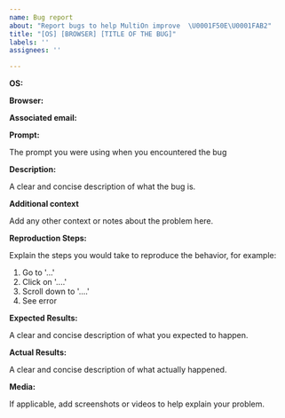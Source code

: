 ```yaml
---
name: Bug report
about: "Report bugs to help MultiOn improve  \U0001F50E\U0001FAB2"
title: "[OS] [BROWSER] [TITLE OF THE BUG]"
labels: ''
assignees: ''

---
```


**OS:** 

**Browser:** 

**Associated email:** 

**Prompt:** 

The prompt you were using when you encountered the bug

**Description:**

A clear and concise description of what the bug is.

**Additional context**

Add any other context or notes about the problem here.

**Reproduction Steps:**

Explain the steps you would take to reproduce the behavior, for example:

1. Go to '...'
2. Click on '....'
3. Scroll down to '....'
4. See error

**Expected Results:**

A clear and concise description of what you expected to happen.

**Actual Results:**

A clear and concise description of what actually happened.

**Media:**

If applicable, add screenshots or videos to help explain your problem.
